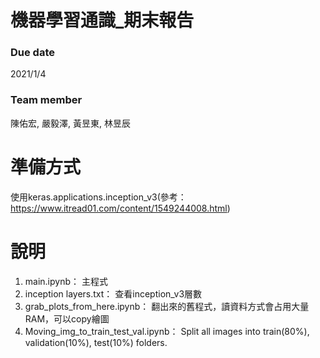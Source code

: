 # 機器學習通識_期末報告

### Due date
2021/1/4

### Team member
陳佑宏, 嚴毅澤, 黃昱東, 林昱辰

# 準備方式

使用keras.applications.inception_v3(參考：https://www.itread01.com/content/1549244008.html)

# 說明

1. main.ipynb： 主程式
2. inception layers.txt： 查看inception_v3層數
3. grab_plots_from_here.ipynb： 翻出來的舊程式，讀資料方式會占用大量RAM，可以copy繪圖
4. Moving_img_to_train_test_val.ipynb： Split all images into train(80%), validation(10%), test(10%) folders.

